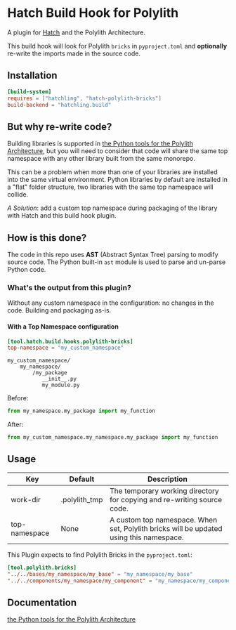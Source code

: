 # Hatch Build Hook for Polylith

A plugin for [Hatch](https://github.com/pypa/hatch) and the Polylith Architecture.

This build hook will look for Polylith `bricks` in `pyproject.toml` and __optionally__ re-write the imports made in the source code.

## Installation
``` toml
[build-system]
requires = ["hatchling", "hatch-polylith-bricks"]
build-backend = "hatchling.build"
```

## But why re-write code?
Building libraries is supported in [the Python tools for the Polylith Architecture](https://davidvujic.github.io/python-polylith-docs),
but you will need to consider that code will share the same top namespace with any other library built from the same monorepo.

This can be a problem when more than one of your libraries are installed into the same virtual environment.
Python libraries by default are installed in a "flat" folder structure, two libraries with the same top namespace will collide.

_A Solution_: add a custom top namespace during packaging of the library with Hatch and this build hook plugin.

## How is this done?
The code in this repo uses __AST__ (Abstract Syntax Tree) parsing to modify source code.
The Python built-in `ast` module is used to parse and un-parse Python code.


### What's the output from this plugin?

Without any custom namespace in the configuration: no changes in the code. Building and packaging as-is.

#### With a Top Namespace configuration

``` toml
[tool.hatch.build.hooks.polylith-bricks]
top-namespace = "my_custom_namespace"
```

```shell
my_custom_namespace/
    my_namespace/
        /my_package
           __init__.py
           my_module.py
```

Before:
```python
from my_namespace.my_package import my_function
```

After:
```python
from my_custom_namespace.my_namespace.my_package import my_function
```

## Usage
| Key | Default | Description |
| --- | ------- | ----------- |
| work-dir | .polylith_tmp | The temporary working directory for copying and re-writing source code. |
| top-namespace | None | A custom top namespace. When set, Polylith bricks will be updated using this namespace. |


This Plugin expects to find Polylith Bricks in the `pyproject.toml`:

``` toml
[tool.polylith.bricks]
"../../bases/my_namespace/my_base" = "my_namespace/my_base"
"../../components/my_namespace/my_component" = "my_namespace/my_component
```

## Documentation
[the Python tools for the Polylith Architecture](https://davidvujic.github.io/python-polylith-docs)
